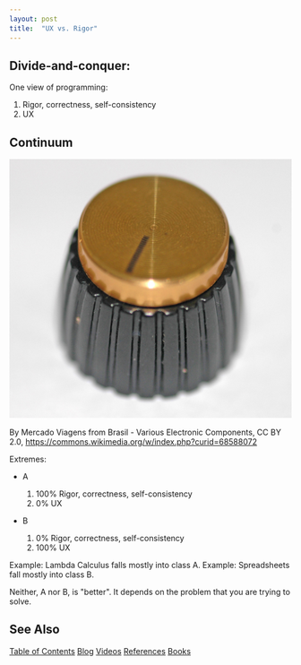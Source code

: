 ```yaml
---
layout: post
title:  "UX vs. Rigor"
---
```

## Divide-and-conquer:
One view of programming:
1. Rigor, correctness, self-consistency
2. UX


## Continuum
![Continuum Knob](/assets/knob.jpg)

By Mercado Viagens from Brasil - Various Electronic Components, CC BY 2.0, https://commons.wikimedia.org/w/index.php?curid=68588072

Extremes:
- A
	1. 100% Rigor, correctness, self-consistency
	2. 0%    UX

- B
	1. 0%      Rigor, correctness, self-consistency
	2. 100% UX

Example: Lambda Calculus falls mostly into class A.
Example: Spreadsheets fall mostly into class B.

Neither, A nor B, is "better".  It depends on the problem that you are trying to solve.

## See Also

[Table of Contents](https://guitarvydas.github.io/2021/12/10/Table-of-Contents-Dec-01-2021.html)
[Blog](https://guitarvydas.github.io)
[Videos](https://www.youtube.com/channel/UC9EJr0nKHwadbHUtc5zHdmQ/videos)
[References](https://guitarvydas.github.io/2021/01/14/References.html)
[Books](https://leanpub.com/u/paul-tarvydas.html)

<script src="https://utteranc.es/client.js" 
        repo="guitarvydas/guitarvydas.github.io" 
        issue-term="pathname" 
        theme="github-light" 
        crossorigin="anonymous" > 
</script> 